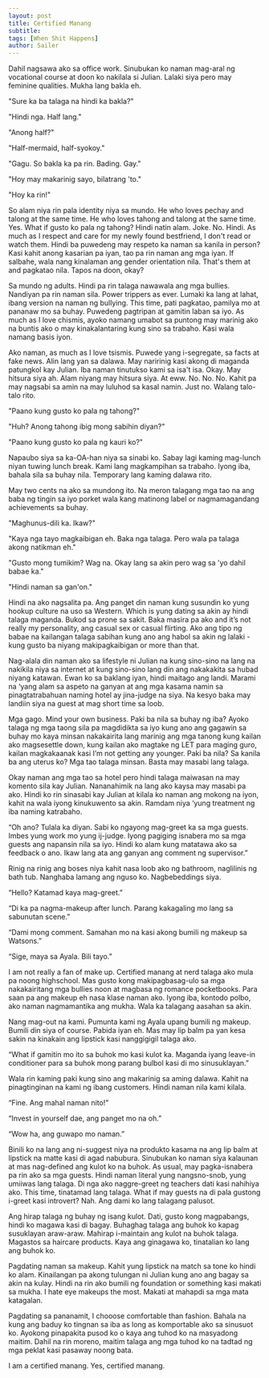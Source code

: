 ```yaml
---
layout: post
title: Certified Manang 
subtitle: 
tags: [When Shit Happens]
author: Sailer
---
```

Dahil nagsawa ako sa office work. Sinubukan ko naman mag-aral ng vocational course at doon ko nakilala si Julian. Lalaki siya pero may feminine qualities. Mukha lang bakla eh. 

"Sure ka ba talaga na hindi ka bakla?"

"Hindi nga. Half lang."

"Anong half?"

"Half-mermaid, half-syokoy."

"Gagu. So bakla ka pa rin. Bading. Gay."

"Hoy may makarinig sayo, bilatrang 'to."

"Hoy ka rin\!"

So alam niya rin pala identity niya sa mundo. He who loves pechay and talong at the same time. He who loves tahong and talong at the same time. Yes. What if gusto ko pala ng tahong? Hindi natin alam. Joke. No. Hindi. As much as I respect and care for my newly found bestfriend, I don't read or watch them. Hindi ba puwedeng may respeto ka naman sa kanila in person? Kasi kahit anong kasarian pa iyan, tao pa rin naman ang mga iyan. If salbahe, wala nang kinalaman ang gender orientation nila. That's them at and pagkatao nila. Tapos na doon, okay? 

Sa mundo ng adults. Hindi pa rin talaga nawawala ang mga bullies. Nandiyan pa rin naman sila. Power trippers as ever. Lumaki ka lang at lahat, ibang version na naman ng bullying. This time, pati pagkatao, pamilya mo at pananaw mo sa buhay. Puwedeng pagtripan at gamitin laban sa iyo. As much as I love chismis, ayoko namang umabot sa puntong may marinig ako na buntis ako o may kinakalantaring kung sino sa trabaho. Kasi wala namang basis iyon. 

Ako naman, as much as I love tsismis. Puwede yang i-segregate, sa facts at fake news. Alin lang yan sa dalawa. May naririnig kasi akong di maganda patungkol kay Julian. Iba naman tinutukso kami sa isa't isa. Okay. May hitsura siya ah. Alam niyang may hitsura siya. At eww. No. No. No. Kahit pa may nagsabi sa amin na may luluhod sa kasal namin. Just no. Walang talo-talo rito. 

"Paano kung gusto ko pala ng tahong?"

"Huh? Anong tahong ibig mong sabihin diyan?"

"Paano kung gusto ko pala ng kauri ko?"

Napaubo siya sa ka-OA-han niya sa sinabi ko. Sabay lagi kaming mag-lunch niyan tuwing lunch break. Kami lang magkampihan sa trabaho. Iyong iba, bahala sila sa buhay nila. Temporary lang kaming dalawa rito. 

May two cents na ako sa mundong ito. Na meron talagang mga tao na ang baba ng tingin sa iyo porket wala kang matinong label or nagmamagandang achievements sa buhay. 

"Maghunus-dili ka. Ikaw?" 

"Kaya nga tayo magkaibigan eh. Baka nga talaga. Pero wala pa talaga akong natikman eh."

"Gusto mong tumikim? Wag na. Okay lang sa akin pero wag sa 'yo dahil babae ka."

"Hindi naman sa gan'on."

Hindi na ako nagsalita pa. Ang panget din naman kung susundin ko yung hookup culture na uso sa Western. Which is yung dating sa akin ay hindi talaga maganda. Bukod sa prone sa sakit. Baka masira pa ako and it’s not really my personality, ang casual sex or casual flirting. Ako ang tipo ng babae na kailangan talaga sabihan kung ano ang habol sa akin ng lalaki \- kung gusto ba niyang makipagkaibigan or more than that. 

Nag-alala din naman ako sa lifestyle ni Julian na kung sino-sino na lang na nakikila niya sa internet at kung sino-sino lang din ang nakakakita sa hubad niyang katawan. Ewan ko sa baklang iyan, hindi maitago ang landi. Marami na ‘yang alam sa aspeto na ganyan at ang mga kasama namin sa pinagtatrabahuan naming hotel ay jina-judge na siya. Na kesyo baka may landiin siya na guest at mag short time sa loob. 

Mga gago. Mind your own business. Paki ba nila sa buhay ng iba? Ayoko talaga ng mga taong sila pa magdidikta sa iyo kung ano ang gagawin sa buhay mo kaya minsan nakakairita lang marinig ang mga tanong kung kailan ako magsesettle down, kung kailan ako magtake ng LET para maging guro, kailan magkakaanak kasi I’m not getting any younger. Paki ba nila? Sa kanila ba ang uterus ko? Mga tao talaga minsan. Basta may masabi lang talaga. 

Okay naman ang mga tao sa hotel pero hindi talaga maiwasan na may komento sila kay Julian. Nananahimik na lang ako kaysa may masabi pa ako. Hindi ko rin sinasabi kay Julian at kilala ko naman ang mokong na iyon, kahit na wala iyong kinukuwento sa akin. Ramdam niya ‘yung treatment ng iba naming katrabaho. 

“Oh ano? Tulala ka diyan. Sabi ko ngayong mag-greet ka sa mga guests. Imbes yung work mo yung ij-judge. Iyong pagiging isnabera mo sa mga guests ang napansin nila sa iyo. Hindi ko alam kung matatawa ako sa feedback o ano. Ikaw lang ata ang ganyan ang comment ng supervisor.” 

Rinig na rinig ang boses niya kahit nasa loob ako ng bathroom, naglilinis ng bath tub. Nanghaba lamang ang nguso ko. Nagbebeddings siya. 

“Hello? Katamad kaya mag-greet.” 

“Di ka pa nagma-makeup after lunch. Parang kakagaling mo lang sa sabunutan scene.” 

“Dami mong comment. Samahan mo na kasi akong bumili ng makeup sa Watsons.” 

“Sige, maya sa Ayala. Bili tayo.” 

I am not really a fan of make up. Certified manang at nerd talaga ako mula pa noong highschool. Mas gusto kong makipagbasag-ulo sa mga nakakairitang mga bullies noon at magbasa ng romance pocketbooks. Para saan pa ang makeup eh nasa klase naman ako. Iyong iba, kontodo polbo, ako naman nagmamantika ang mukha. Wala ka talagang aasahan sa akin. 

Nang mag-out na kami. Pumunta kami ng Ayala upang bumili ng makeup. Bumili din siya of course. Pabida iyan eh. Mas may lip balm pa yan kesa sakin na kinakain ang lipstick kasi nanggigigil talaga ako. 

“What if gamitin mo ito sa buhok mo kasi kulot ka. Maganda iyang leave-in conditioner para sa buhok mong parang bulbol kasi di mo sinusuklayan.”

Wala rin kaming paki kung sino ang makarinig sa aming dalawa. Kahit na pinagtinginan na kami ng ibang customers. Hindi naman nila kami kilala. 

“Fine. Ang mahal naman nito\!” 

“Invest in yourself dae, ang panget mo na oh.” 

“Wow ha, ang guwapo mo naman.” 

Binili ko na lang ang ni-suggest niya na produkto kasama na ang lip balm at lipstick na matte kasi di agad nabubura. Sinubukan ko naman siya kalaunan at mas nag-defined ang kulot ko na buhok. As usual, may pagka-isnabera pa rin ako sa mga guests. Hindi naman literal yung nangsno-snob, yung umiiwas lang talaga. Di nga ako naggre-greet ng teachers dati kasi nahihiya ako. This time, tinatamad lang talaga. What if may guests na di pala gustong i-greet kasi introvert? Nah. Ang dami ko lang talagang palusot. 

Ang hirap talaga ng buhay ng isang kulot. Dati, gusto kong magpabangs, hindi ko magawa kasi di bagay. Buhaghag talaga ang buhok ko kapag susuklayan araw-araw. Mahirap i-maintain ang kulot na buhok talaga. Magastos sa haircare products. Kaya ang ginagawa ko, tinatalian ko lang ang buhok ko. 

Pagdating naman sa makeup. Kahit yung lipstick na match sa tone ko hindi ko alam. Kinailangan pa akong tulungan ni Julian kung ano ang bagay sa akin na kulay. Hindi na rin ako bumili ng foundation or something kasi makati sa mukha. I hate eye makeups the most. Makati at mahapdi sa mga mata katagalan. 

Pagdating sa pananamit, I chooose comfortable than fashion. Bahala na kung ang baduy ko tingnan sa iba as long as komportable ako sa sinusuot ko. Ayokong pinapakita pusod ko o kaya ang tuhod ko na masyadong maitim. Dahil na rin moreno, maitim talaga ang mga tuhod ko na tadtad ng mga peklat kasi pasaway noong bata. 

I am a certified manang. Yes, certified manang.
